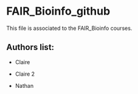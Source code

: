 # FAIR_Bioinfo_github
This file is associated to the FAIR_Bioinfo courses.

## Authors list:
- Claire 
- Claire 2

- Nathan
